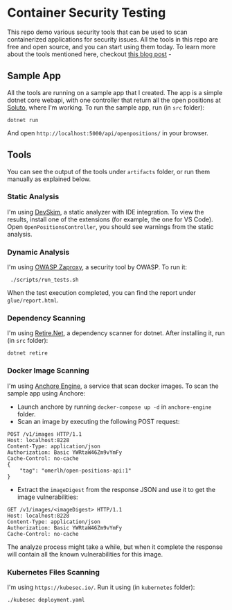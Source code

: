 # Container Security Testing
This repo demo various security tools that can be used to scan containerized applications for security issues.
All the tools in this repo are free and open source, and you can start using them today.
To learn more about the tools mentioned here, checkout [this blog post](https://www.omerlh.info/2018/10/04/write-good-code-with-security-tests/?utm_source=github) - 

## Sample App
All the tools are running on a sample app that I created.
The app is a simple dotnet core webapi, with one controller that return all the open positions at [Soluto](https://www.solutotlv.com/), where I'm working.
To run the sample app, run (in `src` folder):
```
dotnet run
```
And open `http://localhost:5000/api/openpositions/` in your browser.

## Tools
You can see the output of the tools under `artifacts` folder, or run them manually as explained below.
### Static Analysis
I'm using [DevSkim](https://github.com/Microsoft/DevSkim), a static analyzer with IDE integration. 
To view the results, install one of the extensions (for example, the one for VS Code).
Open `OpenPositionsController`, you should see warnings from the static analysis.

### Dynamic Analysis
I'm using [OWASP Zaproxy](https://github.com/zaproxy/zaproxy), a security tool by OWASP. To run it:
```
 ./scripts/run_tests.sh
```
When the test execution completed, you can find the report under `glue/report.html`.

### Dependency Scanning
I'm using [Retire.Net](https://github.com/RetireNet/dotnet-retire), a dependency scanner for dotnet. After installing it, run (in `src` folder):
```
dotnet retire
```

### Docker Image Scanning
I'm using [Anchore Engine](https://github.com/anchore/anchore-engine/), a service that scan docker images. To scan the sample app using Anchore:
* Launch anchore by running `docker-compose up -d` in `anchore-engine` folder.
* Scan an image by executing the following POST request:
```
POST /v1/images HTTP/1.1
Host: localhost:8228
Content-Type: application/json
Authorization: Basic YWRtaW46Zm9vYmFy
Cache-Control: no-cache
{
	"tag": "omerlh/open-positions-api:1"
}
```
* Extract the `imageDigest` from the response JSON and use it to get the image vulnerabilities:
```
GET /v1/images/<imageDigest> HTTP/1.1
Host: localhost:8228
Content-Type: application/json
Authorization: Basic YWRtaW46Zm9vYmFy
Cache-Control: no-cache
```
The analyze process might take a while, but when it complete the response will contain all the known vulnerabilities for this image.

### Kubernetes Files Scanning
I'm using `https://kubesec.io/`. Run it using (in `kubernetes` folder):
```
./kubesec deployment.yaml
```
